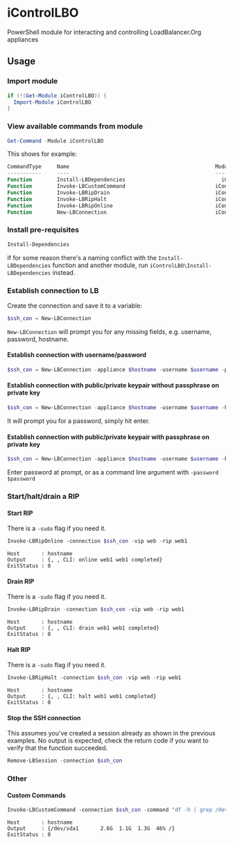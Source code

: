# iControlLBO
PowerShell module for interacting and controlling LoadBalancer.Org appliances

## Usage

### Import module
```powershell
if (!(Get-Module iControlLBO)) {
  Import-Module iControlLBO
}
```

### View available commands from module
```powershell
Get-Command -Module iControlLBO
```

This shows for example:

```powershell
CommandType     Name                                               ModuleName
-----------     ----                                               ----------
Function        Install-LBDependencies                               iControlLBO
Function        Invoke-LBCustomCommand                             iControlLBO
Function        Invoke-LBRipDrain                                  iControlLBO
Function        Invoke-LBRipHalt                                   iControlLBO
Function        Invoke-LBRipOnline                                 iControlLBO
Function        New-LBConnection                                   iControlLBO
```

### Install pre-requisites
```powershell
Install-Dependencies
```

If for some reason there's a naming conflict with the `Install-LBDependencies`
function and another module, run `iControlLBO\Install-LBDependencies` instead.

### Establish connection to LB
Create the connection and save it to a variable:
```powershell
$ssh_con = New-LBConnection
```

`New-LBConnection` will prompt you for any missing fields, e.g. username,
password, hostname.

#### Establish connection with username/password
```powershell
$ssh_con = New-LBConnection -appliance $hostname -username $username -password $password
```

#### Establish connection with public/private keypair without passphrase on private key
```powershell
$ssh_con = New-LBConnection -appliance $hostname -username $username -key "C:\full\path\to\my\key"
```
It will prompt you for a password, simply hit enter.

#### Establish connection with public/private keypair with passphrase on private key
```powershell
$ssh_con = New-LBConnection -appliance $hostname -username $username -key "C:\full\path\to\my\key"
```

Enter password at prompt, or as a command line argument with `-password $password`

### Start/halt/drain a RIP

#### Start RIP

There is a `-sudo` flag if you need it.

```powershell
Invoke-LBRipOnline -connection $ssh_con -vip web -rip web1
```

```
Host       : hostname
Output     : {, , CLI: online web1 web1 completed}
ExitStatus : 0
```

#### Drain RIP

There is a `-sudo` flag if you need it.

```powershell
Invoke-LBRipDrain -connection $ssh_con -vip web -rip web1
```

```
Host       : hostname
Output     : {, , CLI: drain web1 web1 completed}
ExitStatus : 0
```

#### Halt RIP

There is a `-sudo` flag if you need it.

```powershell
Invoke-LBRipHalt -connection $ssh_con -vip web -rip web1
```

```
Host       : hostname
Output     : {, , CLI: halt web1 web1 completed}
ExitStatus : 0
```

#### Stop the SSH connection

This assumes you've created a session already as shown in the previous
examples. No output is expected, check the return code if you want to verify
that the function succeeded.

```powershell
Remove-LBSession -connection $ssh_con
```

### Other

#### Custom Commands
```powershell
Invoke-LBCustomCommand -connection $ssh_con -command "df -h | grep /dev/sda1"
```

```
Host       : hostname
Output     : {/dev/sda1       2.6G  1.1G  1.3G  46% /}
ExitStatus : 0
```
